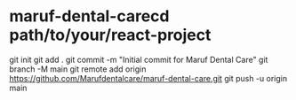 # maruf-dental-carecd path/to/your/react-project
git init
git add .
git commit -m "Initial commit for Maruf Dental Care"
git branch -M main
git remote add origin https://github.com/Marufdentalcare/maruf-dental-care.git
git push -u origin main
